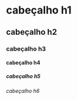 # cabeçalho h1
## cabeçalho h2
### cabeçalho h3
#### cabeçalho h4
##### cabeçalho h5
###### cabeçalho h6
